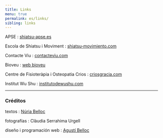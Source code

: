 ```yaml
---
title: Links
menu: true
permalink: es/links/
sibling: links
---
```


APSE
: [shiatsu-apse.es](http://www.shiatsu-apse.es)

Escola de Shiatsu i Moviment
: [shiatsu-movimiento.com](http://www.shiatsu-movimiento.com)

Contacte Viu
: [contacteviu.com](http://www.contacteviu.com)

Bioveu
: [web bioveu](http://www.txellsota.wix.com/bioveu)

Centre de Fisioteràpia i Osteopatia Crios
: [criosgracia.com](http://www.criosgracia.com/)

Institut Wu Shu
: [institutodewushu.com](http://www.institutodewushu.com/)


---

### Créditos

textos
: [Núria Belloc](http://nuriabelloc.com)

fotografías
: Clàudia Serrahima Urgell

diseño i programación web
: [Agustí Belloc](https://agusti.cat)
